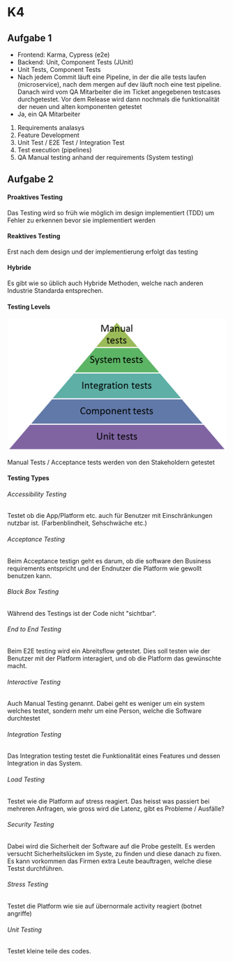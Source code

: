 # K4

## Aufgabe 1

- Frontend: Karma, Cypress (e2e)
- Backend: Unit, Component Tests (JUnit)
- Unit Tests, Component Tests
- Nach jedem Commit läuft eine Pipeline, in der die alle tests laufen (microservice), nach dem mergen auf dev läuft noch eine test pipeline. Danach wird vom QA Mitarbeiter die im Ticket angegebenen testcases durchgetestet. Vor dem Release wird dann nochmals die funktionalität der neuen und alten komponenten getestet
- Ja, ein QA Mitarbeiter
1.  Requirements analasys
2.  Feature Development
3.  Unit Test / E2E Test / Integration Test
4.  Test execution (pipelines)
5.  QA Manual testing anhand der requirements (System testing)

## Aufgabe 2

#### Proaktives Testing

Das Testing wird so früh wie möglich im design implementiert (TDD) um Fehler zu erkennen bevor sie implementiert werden

#### Reaktives Testing

Erst nach dem design und der implementierung erfolgt das testing

#### Hybride

Es gibt wie so üblich auch Hybride Methoden, welche nach anderen Industrie Standarda entsprechen.

#### Testing Levels

![testing Pyramid](./pyramid.png)

Manual Tests / Acceptance tests werden von den Stakeholdern getestet

#### Testing Types

###### Accessibility Testing 
Testet ob die App/Platform etc. auch für Benutzer mit Einschränkungen nutzbar ist. (Farbenblindheit, Sehschwäche etc.)

###### Acceptance Testing 
Beim Acceptance testign geht es darum, ob die software den Business requirements entspricht und der Endnutzer die Platform wie gewollt benutzen kann. 

###### Black Box Testing 
Während des Testings ist der Code nicht "sichtbar".

###### End to End Testing 
Beim E2E testing wird ein Abreitsflow getestet. Dies soll testen wie der Benutzer mit der Platform interagiert, und ob die Platform das gewünschte macht.

###### Interactive Testing 
Auch Manual Testing genannt. Dabei geht es weniger um ein system welches testet, sondern mehr um eine Person, welche die Software durchtestet

###### Integration Testing 
Das Integration testing testet die Funktionalität eines Features und dessen Integration in das System.

###### Load Testing 
Testet wie die Platform auf stress reagiert. Das heisst was passiert bei mehreren Anfragen, wie gross wird die Latenz, gibt es Probleme / Ausfälle?

###### Security Testing 
Dabei wird die Sicherheit der Software auf die Probe gestellt. Es werden versucht Sicherheitslücken im Syste, zu finden und diese danach zu fixen. Es kann vorkommen das Firmen extra Leute beauftragen, welche diese Testst durchführen.

###### Stress Testing 
Testet die Platform wie sie auf übernormale activity reagiert (botnet angriffe)

###### Unit Testing 
Testet kleine teile des codes.
